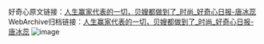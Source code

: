 好奇心原文链接：[人生赢家代表的一切，贝嫂都做到了_时尚_好奇心日报-唐冰蕊](https://www.qdaily.com/articles/6939.html)
WebArchive归档链接：[人生赢家代表的一切，贝嫂都做到了_时尚_好奇心日报-唐冰蕊](http://web.archive.org/web/20190623171517/https://www.qdaily.com/articles/6939.html)
![image](http://ww3.sinaimg.cn/large/007d5XDply1g3wba0c7t0j30u046eqt0)